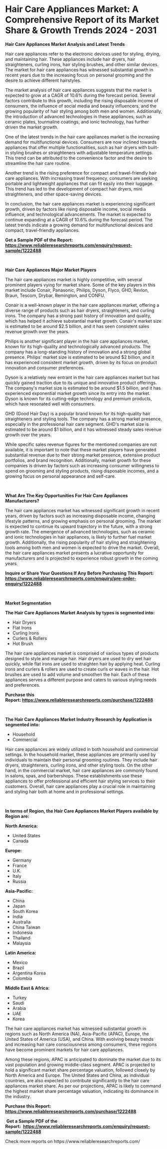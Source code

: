 <p><h1>Hair Care Appliances Market: A Comprehensive Report of its Market Share & Growth Trends 2024 - 2031</h1></p><p><strong>Hair Care Appliances Market Analysis and Latest Trends</strong></p>
<p><p>Hair care appliances refer to the electronic devices used for styling, drying, and maintaining hair. These appliances include hair dryers, hair straighteners, curling irons, hair styling brushes, and other similar devices. The market for hair care appliances has witnessed substantial growth in recent years due to the increasing focus on personal grooming and the desire to achieve different hairstyles.</p><p>The market analysis of hair care appliances suggests that the market is expected to grow at a CAGR of 10.6% during the forecast period. Several factors contribute to this growth, including the rising disposable income of consumers, the influence of social media and beauty influencers, and the growing popularity of hair styling among both men and women. Additionally, the introduction of advanced technologies in these appliances, such as ceramic plates, tourmaline coatings, and ionic technology, has further driven the market growth.</p><p>One of the latest trends in the hair care appliances market is the increasing demand for multifunctional devices. Consumers are now inclined towards appliances that offer multiple functionalities, such as hair dryers with built-in styling brushes or straighteners with adjustable temperature settings. This trend can be attributed to the convenience factor and the desire to streamline the hair care routine.</p><p>Another trend is the rising preference for compact and travel-friendly hair care appliances. With increasing travel frequency, consumers are seeking portable and lightweight appliances that can fit easily into their luggage. This trend has led to the development of compact hair dryers, mini straighteners, and other space-saving devices.</p><p>In conclusion, the hair care appliances market is experiencing significant growth, driven by factors like rising disposable income, social media influence, and technological advancements. The market is expected to continue expanding at a CAGR of 10.6% during the forecast period. The latest trends indicate a growing demand for multifunctional devices and compact, travel-friendly appliances.</p></p>
<p><strong>Get a Sample PDF of the Report:&nbsp; <a href="https://www.reliableresearchreports.com/enquiry/request-sample/1222488">https://www.reliableresearchreports.com/enquiry/request-sample/1222488</a></strong></p>
<p>&nbsp;</p>
<p><strong>Hair Care Appliances Major Market Players</strong></p>
<p><p>The hair care appliances market is highly competitive, with several prominent players vying for market share. Some of the key players in this market include Conair, Panasonic, Philips, Dyson, Flyco, GHD, Revlon, Braun, Tescom, Drybar, Remington, and CONFU. </p><p>Conair is a well-known player in the hair care appliances market, offering a diverse range of products such as hair dryers, straighteners, and curling irons. The company has a strong past history of innovation and quality, which has helped it achieve substantial market growth. Conair's market size is estimated to be around $2.5 billion, and it has seen consistent sales revenue growth over the years.</p><p>Philips is another significant player in the hair care appliances market, known for its high-quality and technologically advanced products. The company has a long-standing history of innovation and a strong global presence. Philips' market size is estimated to be around $2 billion, and it has experienced consistent market growth, driven by its focus on product innovation and consumer preferences.</p><p>Dyson is a relatively new entrant in the hair care appliances market but has quickly gained traction due to its unique and innovative product offerings. The company's market size is estimated to be around $1.5 billion, and it has experienced exponential market growth since its entry into the market. Dyson is known for its cutting-edge technology and premium products, which have resonated well with consumers.</p><p>GHD (Good Hair Day) is a popular brand known for its high-quality hair straighteners and styling tools. The company has a strong market presence, especially in the professional hair care segment. GHD's market size is estimated to be around $1 billion, and it has witnessed steady sales revenue growth over the years.</p><p>While specific sales revenue figures for the mentioned companies are not available, it is important to note that these market players have generated substantial revenue due to their strong market presence, extensive product portfolios, and brand recognition. Additionally, market growth for these companies is driven by factors such as increasing consumer willingness to spend on grooming and styling products, rising disposable incomes, and a growing focus on personal appearance and self-care.</p></p>
<p>&nbsp;</p>
<p><strong>What Are The Key Opportunities For Hair Care Appliances Manufacturers?</strong></p>
<p><p>The hair care appliances market has witnessed significant growth in recent years, driven by factors such as increasing disposable income, changing lifestyle patterns, and growing emphasis on personal grooming. The market is expected to continue its upward trajectory in the future, with a strong growth rate. The emergence of advanced technologies, such as ceramic and ionic technologies in hair appliances, is likely to further fuel market growth. Additionally, the rising popularity of hair styling and straightening tools among both men and women is expected to drive the market. Overall, the hair care appliances market presents a lucrative opportunity for manufacturers and is projected to experience robust growth in the coming years.</p></p>
<p><strong>Inquire or Share Your Questions If Any Before Purchasing This Report: <a href="https://www.reliableresearchreports.com/enquiry/pre-order-enquiry/1222488">https://www.reliableresearchreports.com/enquiry/pre-order-enquiry/1222488</a></strong></p>
<p>&nbsp;</p>
<p><strong>Market Segmentation</strong></p>
<p><strong>The Hair Care Appliances Market Analysis by types is segmented into:</strong></p>
<p><ul><li>Hair Dryers</li><li>Flat Irons</li><li>Curling Irons</li><li>Curlers & Rollers</li><li>Hot Brush</li></ul></p>
<p><p>The hair care appliances market is comprised of various types of products designed to style and manage hair. Hair dryers are used to dry wet hair quickly, while flat irons are used to straighten hair by applying heat. Curling irons and curlers & rollers are used to create curls or waves in the hair. Hot brushes are used to add volume and smoothen the hair. Each of these appliances serves a different purpose and caters to various styling needs and preferences.</p></p>
<p><strong>Purchase this Report:&nbsp;<a href="https://www.reliableresearchreports.com/purchase/1222488">https://www.reliableresearchreports.com/purchase/1222488</a></strong></p>
<p>&nbsp;</p>
<p><strong>The Hair Care Appliances Market Industry Research by Application is segmented into:</strong></p>
<p><ul><li>Household</li><li>Commercial</li></ul></p>
<p><p>Hair care appliances are widely utilized in both household and commercial settings. In the household market, these appliances are primarily used by individuals to maintain their personal grooming routines. They include hair dryers, straighteners, curling irons, and other styling tools. On the other hand, in the commercial market, hair care appliances are commonly found in salons, spas, and barbershops. These establishments use these appliances to offer professional and efficient hair styling services to their customers. Overall, hair care appliances play a crucial role in maintaining and styling hair both at home and in professional settings.</p></p>
<p>&nbsp;</p>
<p><strong>In terms of Region, the Hair Care Appliances Market Players available by Region are:</strong></p>
<p>
    <p> <strong> North America: </strong>
        <ul>
            <li>United States</li>
            <li>Canada</li>
        </ul>
        </p> 
    <p> <strong> Europe: </strong>
        <ul>
            <li>Germany</li>
            <li>France</li>
            <li>U.K.</li>
            <li>Italy</li>
            <li>Russia</li>
        </ul>
        </p> 
    <p> <strong> Asia-Pacific: </strong>
        <ul>
            <li>China</li>
            <li>Japan</li>
            <li>South Korea</li>
            <li>India</li>
            <li>Australia</li>
            <li>China Taiwan</li>
            <li>Indonesia</li>
            <li>Thailand</li>
            <li>Malaysia</li>
        </ul>
        </p> 
    <p> <strong> Latin America: </strong>
        <ul>
            <li>Mexico</li>
            <li>Brazil</li>
            <li>Argentina Korea</li>
            <li>Colombia</li>
        </ul>
        </p> 
    <p> <strong> Middle East & Africa: </strong>
        <ul>
            <li>Turkey</li>
            <li>Saudi</li>
            <li>Arabia</li>
            <li>UAE</li>
            <li>Korea</li>
        </ul>
    </p>
    </p>
<p><p>The hair care appliances market has witnessed substantial growth in regions such as North America (NA), Asia-Pacific (APAC), Europe, the United States of America (USA), and China. With evolving beauty trends and increasing hair care consciousness among consumers, these regions have become prominent markets for hair care appliances.</p><p>Among these regions, APAC is anticipated to dominate the market due to its vast population and growing middle-class segment. APAC is projected to hold a significant market share percentage valuation, followed closely by North America and Europe. The United States and China, as individual countries, are also expected to contribute significantly to the hair care appliances market share. As per our projections, APAC is likely to command the highest market share percentage valuation, indicating its dominance in the industry.</p></p>
<p><strong>Purchase this Report: <a href="https://www.reliableresearchreports.com/purchase/1222488">https://www.reliableresearchreports.com/purchase/1222488</a></strong></p>
<p>&nbsp;<strong>Get a Sample PDF of the Report:&nbsp;&nbsp;<a href="https://www.reliableresearchreports.com/enquiry/request-sample/1222488">https://www.reliableresearchreports.com/enquiry/request-sample/1222488</a></strong></p>
<p><strong></strong></p>
<p>Check more reports on https://www.reliableresearchreports.com/</p>